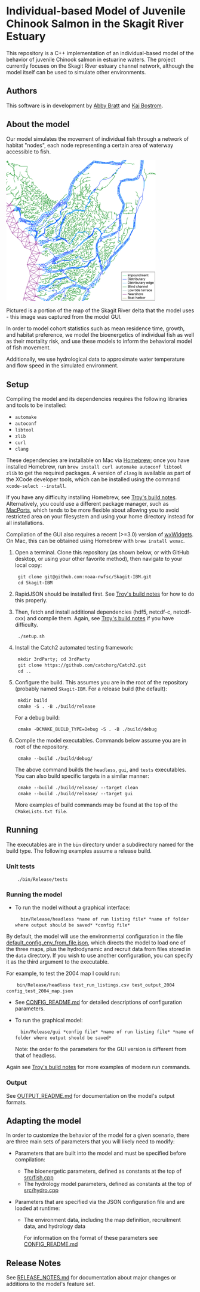 
# Individual-based Model of Juvenile Chinook Salmon in the Skagit River Estuary

This repository is a C++ implementation of an individual-based model of the behavior of juvenile Chinook salmon in estuarine waters. The project currently focuses on the Skagit River estuary channel network, although the model itself can be used to simulate other environments.

## Authors

This software is in development by [Abby Bratt](https://github.com/aebratt) and [Kaj Bostrom](https://github.com/alephic).

## About the model

Our model simulates the movement of individual fish through a network of habitat "nodes", each node representing a certain area of waterway accessible to fish.

<img src="map_example.png" width=400>

Pictured is a portion of the map of the Skagit River delta that the model uses - this image was captured from the model GUI.

In order to model cohort statistics such as mean residence time, growth, and habitat preference, we model the bioenergetics of individual fish as well as their mortality risk, and use these models to inform the behavioral model of fish movement. 

Additionally, we use hydrological data to approximate water temperature and flow speed in the simulated environment.

## Setup

Compiling the model and its dependencies requires the following libraries and tools to be installed:

- `automake`
- `autoconf`
- `libtool`
- `zlib`
- `curl`
- `clang`

These dependencies are installable on Mac via [Homebrew](https://brew.sh); once you have installed Homebrew, run `brew install curl automake autoconf libtool zlib` to get the required packages. A version of `clang` is available as part of the XCode developer tools, which can be installed using the command `xcode-select --install`.

If you have any difficulty installing Homebrew, see [Troy's build notes](troys_build_notes.md). Alternatively, you could use a different package manager, such as [MacPorts](https://www.macports.org/), which tends to 
be more flexible about allowing you to avoid restricted area on your filesystem and using your home directory instead for all installations.

Compilation of the GUI also requires a recent (>=3.0) version of [wxWidgets](https://www.wxwidgets.org). On Mac, this can be obtained using Homebrew with `brew install wxmac`.

1. Open a terminal. Clone this repository (as shown below, or with GitHub desktop, or using your other favorite method), then navigate to your local copy:

        git clone git@github.com:noaa-nwfsc/Skagit-IBM.git 
        cd Skagit-IBM

1. RapidJSON should be installed first. See [Troy's build notes](troys_build_notes.md) for how to do this properly.
1. Then, fetch and install additional dependencies (hdf5, netcdf-c, netcdf-cxx) and compile them. Again, see [Troy's build notes](troys_build_notes.md) if you have difficulty.

        ./setup.sh

1. Install the Catch2 automated testing framework:

        mkdir 3rdParty; cd 3rdParty
        git clone https://github.com/catchorg/Catch2.git
        cd ..

1. Configure the build. This assumes you are in the root of the repository (probably named `Skagit-IBM`. For a release build (the default):

        mkdir build
        cmake -S . -B ./build/release

    For a debug build:     

        cmake -DCMAKE_BUILD_TYPE=Debug -S . -B ./build/debug

1. Compile the model executables. Commands below assume you are in root of the repository.

        cmake --build ./build/debug/

   The above command builds the `headless`, `gui`, and `tests` executables. You can also build specific targets in a similar manner:

        cmake --build ./build/release/ --target clean
        cmake --build ./build/release/ --target gui

   More examples of build commands may be found at the top of the `CMakeLists.txt file`.

## Running
The executables are in the `bin` directory under a subdirectory named for the build type. The following examples assume a
release build.
### Unit tests

        ./bin/Release/tests

### Running the model

- To run the model without a graphical interface:
        
        bin/Release/headless *name of run listing file* *name of folder where output should be saved* *config file*
        
By default, the model will use the environmental configuration in the file [default_config_env_from_file.json](default_config_env_from_file.json), 
which directs the model to load one of the three maps, plus the hydrodynamic and recruit data from files stored in the 
`data` directory. If you wish to use another configuration, you can specify it as the third argument to the executable.
        
For example, to test the 2004 map I could run:
  
        bin/Release/headless test_run_listings.csv test_output_2004 config_test_2004_map.json

- See [CONFIG_README.md](CONFIG_README.md) for detailed descriptions of configuration parameters.

- To run the graphical model:

        bin/Release/gui *config file* *name of run listing file* *name of folder where output should be saved*
    Note: the order fo the parameters for the GUI version is different from that of headless.

Again see [Troy's build notes](troys_build_notes.md) for more examples of modern run commands.

### Output

See [OUTPUT_README.md](OUTPUT_README.md) for documentation on the model's output formats.

## Adapting the model

In order to customize the behavior of the model for a given scenario, there are three main sets of parameters that you will likely
need to modify:

- Parameters that are built into the model and must be specified before compilation:
    - The bioenergetic parameters, defined as constants at the top of [src/fish.cpp](src/fish.cpp)
    - The hydrology model parameters, defined as constants at the top of [src/hydro.cpp](src/hydro.cpp)

- Parameters that are specified via the JSON configuration file and are loaded at runtime:
    - The environment data, including the map definition, recruitment data, and hydrology data
    
        For information on the format of these parameters see [CONFIG_README.md](CONFIG_README.md)

## Release Notes

See [RELEASE_NOTES.md](RELEASE_NOTES.md) for documentation about major changes or additions to the model's feature set. 

